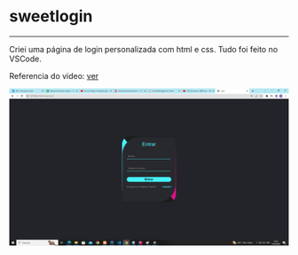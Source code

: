 # sweetlogin

<hr>

<p>Criei uma página de login personalizada com html e css. Tudo foi feito no VSCode.</p>

<p>Referencia do video: <a href="https://youtu.be/8OgMWKo0T0c">ver</p>

<img src="img/sweetlogin.png"/>